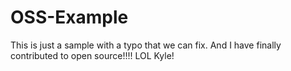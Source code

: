 # OSS-Example

This is just a sample with a typo that we can fix.
And I have finally contributed to open source!!!! LOL Kyle!
